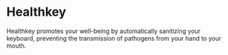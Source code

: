 # Healthkey
Healthkey promotes your well-being by automatically sanitizing your keyboard, preventing the transmission of pathogens from your hand to your mouth.

